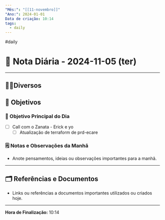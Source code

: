 ```yaml
---
"Mês:": "[[11-novembro]]"
"Ano:": 2024-01-01
Data de criação: 10:14
tags:
  - daily
---
```

#daily
# 📅 Nota Diária - 2024-11-05 (ter)
---
## 🤝🏻Diversos

## 🌄 Objetivos
### 🎯 Objetivo Principal do Dia
- [ ] Call com o Zanata - Erick e yo
	- [ ] Atualização de terraform de prd-ecare

### 🗒️ Notas e Observações da Manhã
- Anote pensamentos, ideias ou observações importantes para a manhã.
---
## 🗂️ Referências e Documentos
- Links ou referências a documentos importantes utilizados ou criados hoje.

---

**Hora de Finalização:** 10:14
